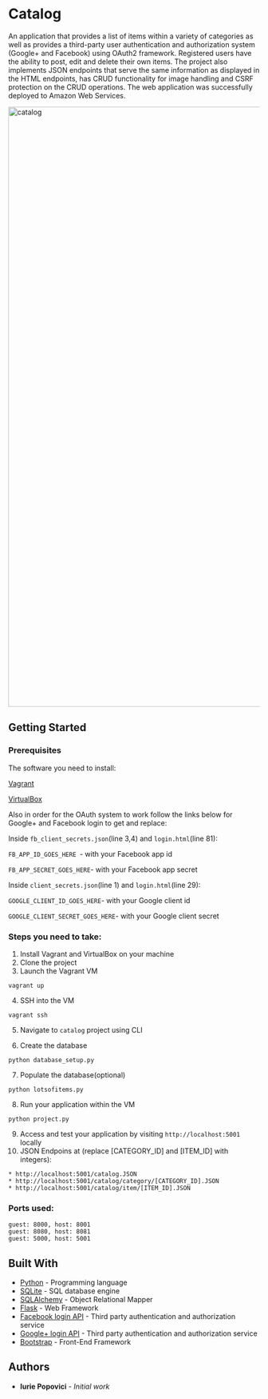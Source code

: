 # Catalog

An application that provides a list of items within a variety of categories as well as provides a third-party user authentication and authorization system (Google+ and Facebook) using OAuth2 framework. Registered users have the ability to post, edit and delete their own items. 
The project also implements JSON endpoints that serve the same information as displayed in the HTML endpoints, has CRUD functionality for image handling and CSRF protection on the CRUD operations. The web application was successfully deployed to Amazon Web Services.

<img width="1200" alt="catalog" src="https://cloud.githubusercontent.com/assets/19762832/26764969/4c6b742e-4937-11e7-9f36-8f3020eafb52.png">


## Getting Started

### Prerequisites

The software you need to install:

[Vagrant](https://www.vagrantup.com/)

[VirtualBox](https://www.virtualbox.org/)

Also in order for the OAuth system to work follow the links below for Google+ and Facebook login to get and replace:

Inside `fb_client_secrets.json`(line 3,4) and `login.html`(line 81):

`FB_APP_ID_GOES_HERE `- with your Facebook app id

`FB_APP_SECRET_GOES_HERE`- with your Facebook app secret

Inside `client_secrets.json`(line 1) and `login.html`(line 29):

`GOOGLE_CLIENT_ID_GOES_HERE`- with your Google client id

`GOOGLE_CLIENT_SECRET_GOES_HERE`- with your Google client secret

### Steps you need to take:

1. Install Vagrant and VirtualBox on your machine
2. Clone the project
3. Launch the Vagrant VM

`vagrant up`

4. SSH into the VM

`vagrant ssh`

5. Navigate to `catalog` project using CLI

6. Create the database

`python database_setup.py`

7. Populate the database(optional)

`python lotsofitems.py`

8. Run your application within the VM

`python project.py`

9. Access and test your application by visiting `http://localhost:5001` locally
10. JSON Endpoins at (replace [CATEGORY_ID] and [ITEM_ID] with integers):

 `* http://localhost:5001/catalog.JSON`  
 `* http://localhost:5001/catalog/category/[CATEGORY_ID].JSON`  
 `* http://localhost:5001/catalog/item/[ITEM_ID].JSON`

### Ports used:

```
guest: 8000, host: 8001
guest: 8080, host: 8081
guest: 5000, host: 5001
```

## Built With

* [Python](https://www.python.org/) - Programming language
* [SQLite](https://www.sqlite.org/) - SQL database engine
* [SQLAlchemy](https://www.sqlalchemy.org/) - Object Relational Mapper
* [Flask](http://flask.pocoo.org/) - Web Framework
* [Facebook login API](https://developers.facebook.com/docs/facebook-login) - Third party authentication and authorization service
* [Google+ login API](https://developers.google.com/+/web/api/rest/oauth) - Third party authentication and authorization service
* [Bootstrap](http://getbootstrap.com/) - Front-End Framework


## Authors

* **Iurie Popovici** - *Initial work*
